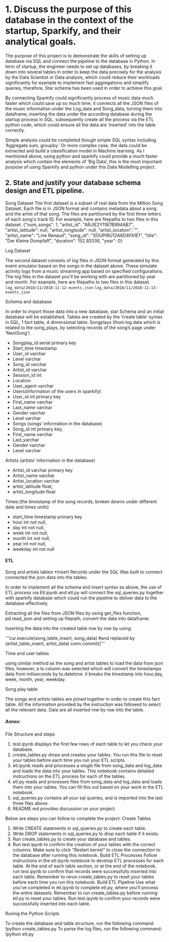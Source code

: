 # 1.	Discuss the purpose of this database in the context of the startup, Sparkify, and their analytical goals.</header>

The purpose of this project is to demonstrate the skills of setting up database via SQL and connect the pipeline to the database in Python. 
In term of startup, the engineer needs to set up databases, by breaking it down into several tables in order to keep the data precisely for the analysis by the Data Scientist or Data analysis, which could reduce their workloads significantly for example to implement fast aggregations and simplify queries, therefore, Star schema has been used in order to achieve this goal. 

By connecting Sparkify could significantly process of music data much faster which could save up so much time, it connects all the JSON files of the music information under the Log_data and Song_data, turning them into dataframe, inserting the data under the according database during the startup process in SQL, subsequently create all the process via the ETL python code, which could ensure all the data are ‘inserted’ into the table correctly. 

Simple analysis could be completed though simple SQL syntax including ‘Aggregate sum, groupby.’ Or more complex case, the data could be extracted and build a classification model in Machine learning. As I mentioned above, using python and sparkify could provide a much faster analysis which contain the elements of ‘Big Data’, this is the most important purpose of using Sparkify and python under this Data Modelling project. 

## 2.	State and justify your database schema design and ETL pipeline.

Song Dataset
The first dataset is a subset of real data from the Million Song Dataset. Each file is in JSON format and contains metadata about a song and the artist of that song. The files are partitioned by the first three letters of each song's track ID. For example, here are filepaths to two files in this dataset.
{"num_songs": 1, "artist_id": "ARJIE2Y1187B994AB7", "artist_latitude": null, "artist_longitude": null, "artist_location": "", "artist_name": "Line Renaud", "song_id": "SOUPIRU12A6D4FA1E1", "title": "Der Kleine Dompfaff", "duration": 152.92036, "year": 0}

Log Dataset 

The second dataset consists of log files in JSON format generated by this event simulator based on the songs in the dataset above. These simulate activity logs from a music streaming app based on specified configurations.
The log files in the dataset you'll be working with are partitioned by year and month. For example, here are filepaths to two files in this dataset.
```log_data/2018/11/2018-11-12-events.json```
```log_data/2018/11/2018-11-13-events.json```



Schema and database

In order to import those data into a new database, star Schema and an initial database will be established. 
Tables are created by the ’create table’ syntax in SQL, 1 fact table, 4 dimensional table:
Songplays (from log data which is related to the song_plays, by selecting records of the song’s page under ‘NextSong’)
* Songplay_id serial primary key
* Start_time timestamp 
* User_id varchar
* Level varchar 
* Song_id varchar
* Artist_id varchar
* Session_id int
* Location
* User_agent varchar
* Users(information of the users in sparkify) 
* User_id int primary key
* First_name varchar
* Last_name varchar
* Gender varchar
* Level varchar
* Songs (songs’ information in the database)
* Song_id int primary key,
* First_name varchar
* Last_varchar
* Gender varchar
* Level varchar

Artists (artists’ information in the database)
* Artist_id varchar primary key
* Artist_name varchar
* Artist_location varchar
* artist_latitude float, 
* artist_longitude float

Times:(the timestamp of the song records, broken downs under different date and times units)
* start_time timestamp primary key
* hour int not null, 
* day int not null, 
* week int not null, 
* month int not null, 
* year int not null, 
* weekday int not null
#### ETL
Song and artists tables
*Insert Records under the SQL Was built to connect connected the json data into the tables. 

In order to implement all the schema and insert syntax as above, the use of ETL process via Etl.ipynb and etl.py will connect the sql_queries.py together with sparkify database which could run the pipeline to deliver data to the database effectively. 

Extracting all the files from JSON files by using get_files function, pd.read_json and setting up filepath, convert the data into dataframe.

Inserting the data into the created table row by row by using:  

'''cur.execute(song_table_insert, song_data) #and  replaced by (artist_table_insert, artist_data)
conn.commit()'''


Time and user tables 

using similar method as the song and artist tables to load the data from json files, 
however, a ts column was selected which will convert the timestamps data from miliseconds by to.datetime. it breaks the timestamp into hour,day, week, month, year, weekday.

Song play table 

The songs and artists tables are joined together in order to create this fact table. 
All the information provided by the instruction was followed to select all the relevant data. Data are all inserted row by row into the table.







##### Annex:

File Structure and steps

1.	test.ipynb displays the first few rows of each table to let you check your database.
2.	create_tables.py drops and creates your tables. You run this file to reset your tables before each time you run your ETL scripts.
3.	etl.ipynb reads and processes a single file from song_data and log_data and loads the data into your tables. This notebook contains detailed instructions on the ETL process for each of the tables.
4.	etl.py reads and processes files from song_data and log_data and loads them into your tables. You can fill this out based on your work in the ETL notebook.
5.	sql_queries.py contains all your sql queries, and is imported into the last three files above.
6.	README.md provides discussion on your project.

Below are steps you can follow to complete the project:
Create Tables
1.	Write CREATE statements in sql_queries.py to create each table.
2.	Write DROP statements in sql_queries.py to drop each table if it exists.
3.	Run create_tables.py to create your database and tables.
4.	Run test.ipynb to confirm the creation of your tables with the correct columns. Make sure to click "Restart kernel" to close the connection to the database after running this notebook.
Build ETL Processes
Follow instructions in the etl.ipynb notebook to develop ETL processes for each table. At the end of each table section, or at the end of the notebook, run test.ipynb to confirm that records were successfully inserted into each table. Remember to rerun create_tables.py to reset your tables before each time you run this notebook.
Build ETL Pipeline
Use what you've completed in etl.ipynb to complete etl.py, where you'll process the entire datasets. Remember to run create_tables.py before running etl.py to reset your tables. Run test.ipynb to confirm your records were successfully inserted into each table.

Runing the Python Scripts

To create the database and table structure, run the following command:
!python create_tables.py
To parse the log files, run the following command:
!python etl.py
